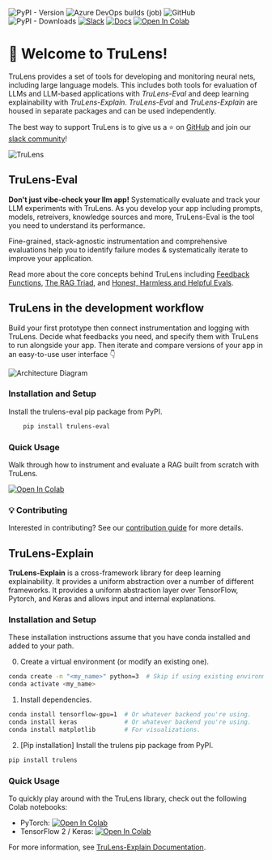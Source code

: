 ![PyPI - Version](https://img.shields.io/pypi/v/trulens_eval?label=trulens_eval&link=https%3A%2F%2Fpypi.org%2Fproject%2Ftrulens-eval%2F)
![Azure DevOps builds (job)](https://img.shields.io/azure-devops/build/truera/5a27f3d2-132d-40fc-9b0c-81abd1182f41/9)
![GitHub](https://img.shields.io/github/license/truera/trulens)
![PyPI - Downloads](https://img.shields.io/pypi/dm/trulens_eval)
[![Slack](https://img.shields.io/badge/slack-join-green?logo=slack)](https://communityinviter.com/apps/aiqualityforum/josh)
[![Docs](https://img.shields.io/badge/docs-trulens.org-blue)](https://www.trulens.org/welcome/)
[![Open In Colab](https://colab.research.google.com/assets/colab-badge.svg)](https://colab.research.google.com/github/truera/trulens/blob/releases/rc-trulens-eval-0.17.0/trulens_eval/examples/quickstart/colab/langchain_quickstart_colab.ipynb)

# 🦑 **Welcome to TruLens!**

TruLens provides a set of tools for developing and monitoring neural nets, including large language models. This includes both tools for evaluation of LLMs and LLM-based applications with *TruLens-Eval* and deep learning explainability with *TruLens-Explain*. *TruLens-Eval* and *TruLens-Explain* are housed in separate packages and can be used independently.

The best way to support TruLens is to give us a ⭐ on [GitHub](https://www.github.com/truera/trulens) and join our [slack community](https://communityinviter.com/apps/aiqualityforum/josh)!

![TruLens](https://www.trulens.org/assets/images/Neural_Network_Explainability.png)

## TruLens-Eval

**Don't just vibe-check your llm app!** Systematically evaluate and track your LLM experiments with TruLens. As you develop your app including prompts, models, retreivers, knowledge sources and more, TruLens-Eval is the tool you need to understand its performance.

Fine-grained, stack-agnostic instrumentation and comprehensive evaluations help you to identify failure modes & systematically iterate to improve your application.

Read more about the core concepts behind TruLens including [Feedback Functions](./core_concepts_feedback_functions.md), [The RAG Triad](./core_concepts_rag_triad.md), and [Honest, Harmless and Helpful Evals](./core_concepts_honest_harmless_helpful_evals.md).

## TruLens in the development workflow

Build your first prototype then connect instrumentation and logging with TruLens. Decide what feedbacks you need, and specify them with TruLens to run alongside your app. Then iterate and compare versions of your app in an easy-to-use user interface 👇

![Architecture Diagram](https://www.trulens.org/assets/images/TruLens_Architecture.png)

### Installation and Setup

Install the trulens-eval pip package from PyPI.

```bash
    pip install trulens-eval
```

### Quick Usage

Walk through how to instrument and evaluate a RAG built from scratch with TruLens.

[![Open In Colab](https://colab.research.google.com/assets/colab-badge.svg)](https://colab.research.google.com/github/truera/trulens/blob/main/trulens_eval/examples/quickstart/quickstart.ipynb)

### 💡 Contributing

Interested in contributing? See our [contribution guide](https://github.com/truera/trulens/tree/main/trulens_eval/CONTRIBUTING.md) for more details.


## TruLens-Explain

**TruLens-Explain** is a cross-framework library for deep learning explainability. It provides a uniform abstraction over a number of different frameworks. It provides a uniform abstraction layer over TensorFlow, Pytorch, and Keras and allows input and internal explanations.

### Installation and Setup

These installation instructions assume that you have conda installed and added to your path.

0. Create a virtual environment (or modify an existing one).
```bash
conda create -n "<my_name>" python=3  # Skip if using existing environment.
conda activate <my_name>
```
 
1. Install dependencies.
```bash
conda install tensorflow-gpu=1  # Or whatever backend you're using.
conda install keras             # Or whatever backend you're using.
conda install matplotlib        # For visualizations.
```

2. [Pip installation] Install the trulens pip package from PyPI.
```bash
pip install trulens
```

### Quick Usage

To quickly play around with the TruLens library, check out the following Colab notebooks:

* PyTorch: [![Open In Colab](https://colab.research.google.com/assets/colab-badge.svg)](https://colab.research.google.com/drive/1n77IGrPDO2XpeIVo_LQW0gY78enV-tY9?usp=sharing)
* TensorFlow 2 / Keras: [![Open In Colab](https://colab.research.google.com/assets/colab-badge.svg)](https://colab.research.google.com/drive/1f-ETsdlppODJGQCdMXG-jmGmfyWyW2VD?usp=sharing)

For more information, see [TruLens-Explain Documentation](https://www.trulens.org/trulens_explain/quickstart/).
